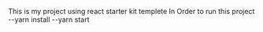 This is my project using react starter kit templete
In Order to run this project
   --yarn install
   --yarn start
